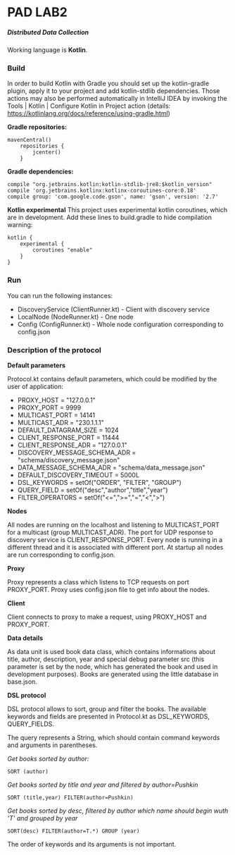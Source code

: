 # PAD LAB2

##### Distributed Data Collection

Working language is **Kotlin**. 

### Build

In order to build Kotlin with Gradle you should set up the kotlin-gradle plugin, apply it to your project and add kotlin-stdlib dependencies. Those actions may also be performed automatically in IntelliJ IDEA by invoking the Tools | Kotlin | Configure Kotlin in Project action (details: https://kotlinlang.org/docs/reference/using-gradle.html) 

**Gradle repositories:**
~~~
mavenCentral()
    repositories {
        jcenter()
    }
~~~

**Gradle dependencies:**
~~~
compile "org.jetbrains.kotlin:kotlin-stdlib-jre8:$kotlin_version"
compile 'org.jetbrains.kotlinx:kotlinx-coroutines-core:0.18'
compile group: 'com.google.code.gson', name: 'gson', version: '2.7'
~~~

**Kotlin experimental**
This project uses experimental kotlin coroutines, which are in development.
Add these lines to build.gradle to hide compilation warning:
~~~
kotlin {
    experimental {
        coroutines "enable"
    }
}
~~~

### Run

You can run the following instances:
+ DiscoveryService (ClientRunner.kt) - Client with discovery service
+ LocalNode (NodeRunner.kt) - One node
+ Config (ConfigRunner.kt) - Whole node configuration corresponding to config.json

### Description of the protocol

**Default parameters**

Protocol.kt contains default parameters, which could be modified by the user of application:
+ PROXY_HOST = "127.0.0.1"
+ PROXY_PORT = 9999
+ MULTICAST_PORT = 14141
+ MULTICAST_ADR = "230.1.1.1"
+ DEFAULT_DATAGRAM_SIZE = 1024
+ CLIENT_RESPONSE_PORT = 11444
+ CLIENT_RESPONSE_ADR = "127.0.0.1"
+ DISCOVERY_MESSAGE_SCHEMA_ADR = "schema/discovery_message.json"
+ DATA_MESSAGE_SCHEMA_ADR = "schema/data_message.json"
+ DEFAULT_DISCOVERY_TIMEOUT = 5000L
+ DSL_KEYWORDS = setOf("ORDER", "FILTER", "GROUP")
+ QUERY_FIELD = setOf("desc","author","title","year")
+ FILTER_OPERATORS = setOf("<=",">=","=","<",">")

**Nodes**

All nodes are running on the localhost and listening to MULTICAST_PORT for a multicast (group MULTICAST_ADR). The port for UDP response to discovery service is CLIENT_RESPONSE_PORT.
Every node is running in a different thread and it is associated with different port. At startup all nodes are run corresponding to config.json.

**Proxy**

Proxy represents a class which listens to TCP requests on port PROXY_PORT. Proxy uses config.json file to get info about the nodes. 

**Client**

Client connects to proxy to make a request, using PROXY_HOST and PROXY_PORT.

**Data details**

As data unit is used book data class, which contains informations about title, author, description, year and special debug parameter src (this parameter is set by the node, which has generated the book and used in development purposes). Books are generated using the little database in base.json.

**DSL protocol**

DSL protocol allows to sort, group and filter the books. The available keywords and fields are presented in Protocol.kt as DSL_KEYWORDS, QUERY_FIELDS. 

The query represents a String, which should contain command keywords and arguments in parentheses. 

*Get books sorted by author:*
~~~
SORT (author)
~~~
*Get books sorted by title and year and filtered by author=Pushkin*
~~~
SORT (title,year) FILTER(author=Pushkin)
~~~
*Get books sorted by desc, filtered by author which name should begin wuth 'T' and grouped by year*
~~~
SORT(desc) FILTER(author=T.*) GROUP (year)
~~~
The order of keywords and its arguments is not important.

